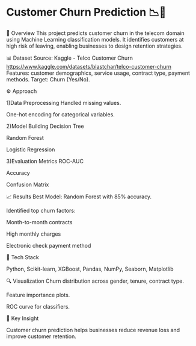 
# Customer Churn Prediction 📉📱


📌 Overview
This project predicts customer churn in the telecom domain using Machine Learning classification models. It identifies customers at high risk of leaving, enabling businesses to design retention strategies.

📊 Dataset
Source: Kaggle - Telco Customer Churn
https://www.kaggle.com/datasets/blastchar/telco-customer-churn
Features: customer demographics, service usage, contract type, payment methods.
Target: Churn (Yes/No).

⚙️ Approach

1)Data Preprocessing
Handled missing values.

One-hot encoding for categorical variables.

2)Model Building
Decision Tree

Random Forest

Logistic Regression

3)Evaluation Metrics
ROC-AUC

Accuracy

Confusion Matrix

📈 Results
Best Model: Random Forest with 85% accuracy.

Identified top churn factors:

Month-to-month contracts

High monthly charges

Electronic check payment method

🚀 Tech Stack


Python, Scikit-learn, XGBoost, Pandas, NumPy, Seaborn, Matplotlib

🔍 Visualization
Churn distribution across gender, tenure, contract type.

Feature importance plots.

ROC curve for classifiers.


🌟 Key Insight


Customer churn prediction helps businesses reduce revenue loss and improve customer retention.



